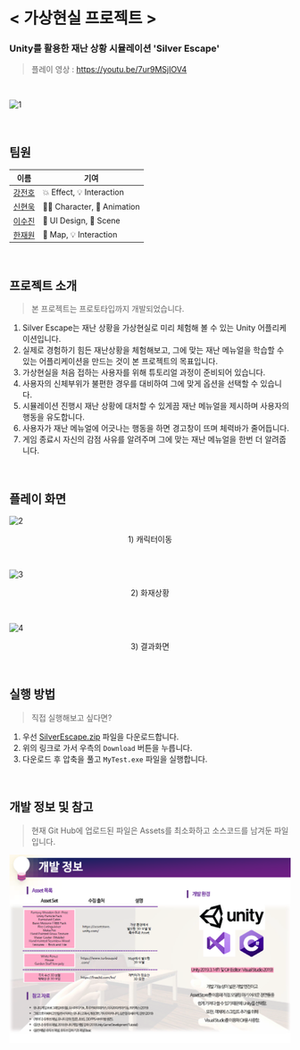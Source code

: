 # < 가상현실 프로젝트 >

### Unity를 활용한 재난 상황 시뮬레이션 'Silver Escape'
> 플레이 영상 : https://youtu.be/7ur9MSjIOV4

<br>

![1](https://user-images.githubusercontent.com/71180414/104817450-b6190900-5864-11eb-8a86-299084d89fef.gif)

<br>

## 팀원

|이름|기여|
|---|---|
|[강전호](https://github.com/jeonbar2)|💥 Effect, 💡 Interaction|
|[신현욱](https://github.com/woogie-s)|🙍‍♂️ Character, 🏃 Animation|
|[이수진](https://github.com/suzzini)|📄 UI Design, 🎥 Scene|
|[한재원](https://github.com/hanjo8813)|💒 Map, 💡 Interaction|

<br>

## 프로젝트 소개
> 본 프로젝트는 프로토타입까지 개발되었습니다.
1. Silver Escape는 재난 상황을 가상현실로 미리 체험해 볼 수 있는 Unity 어플리케이션입니다.
2. 실제로 경험하기 힘든 재난상황을 체험해보고, 그에 맞는 재난 메뉴얼을 학습할 수 있는 어플리케이션을 만드는 것이 본 프로젝트의 목표입니다.
3. 가상현실을 처음 접하는 사용자를 위해 튜토리얼 과정이 준비되어 있습니다.
4. 사용자의 신체부위가 불편한 경우를 대비하여 그에 맞게 옵션을 선택할 수 있습니다.
5. 시뮬레이션 진행시 재난 상황에 대처할 수 있게끔 재난 메뉴얼을 제시하며 사용자의 행동을 유도합니다.
6. 사용자가 재난 메뉴얼에 어긋나는 행동을 하면 경고창이 뜨며 체력바가 줄어듭니다.
7. 게임 종료시 자신의 감점 사유를 알려주며 그에 맞는 재난 메뉴얼을 한번 더 알려줍니다.

<br>

## 플레이 화면
![2](https://user-images.githubusercontent.com/71180414/104819438-dfd82d00-5870-11eb-811d-0640d5e6ff3e.gif)
<p align='center'>1) 캐릭터이동</p>
<br>

![3](https://user-images.githubusercontent.com/71180414/104819455-fed6bf00-5870-11eb-93c5-4ff9fce94328.gif)
<p align='center'>2) 화재상황</p>
<br>

![4](https://user-images.githubusercontent.com/71180414/104819464-0e560800-5871-11eb-9488-c2a6a091454f.gif)
<p align='center'>3) 결과화면</p>
<br>

## 실행 방법
> 직접 실행해보고 싶다면?
1. 우선 [SilverEscape.zip](./SilverEscape.zip) 파일을 다운로드합니다. 
2. 위의 링크로 가서 우측의 `Download` 버튼을 누릅니다.
3. 다운로드 후 압축을 풀고 `MyTest.exe` 파일을 실행합니다.

<br>

## 개발 정보 및 참고
> 현재 Git Hub에 업로드된 파일은 Assets를 최소화하고 소스코드를 남겨둔 파일입니다.

<img src="./reference_img/info.png">
